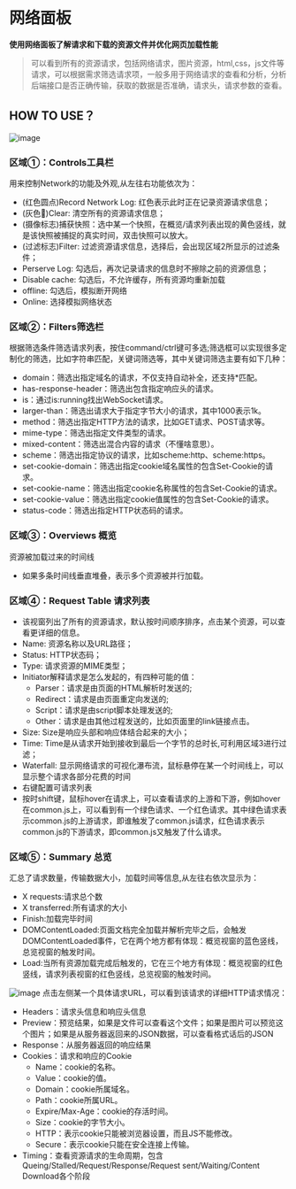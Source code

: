# 网络面板

**使用网络面板了解请求和下载的资源文件并优化网页加载性能**

> 可以看到所有的资源请求，包括网络请求，图片资源，html,css，js文件等请求，可以根据需求筛选请求项，一般多用于网络请求的查看和分析，分析后端接口是否正确传输，获取的数据是否准确，请求头，请求参数的查看。

## HOW TO USE？

![image](../../public/img/network.png)

### 区域①：Controls工具栏

用来控制Network的功能及外观,从左往右功能依次为：

- (红色圆点)Record Network Log: 红色表示此时正在记录资源请求信息；
- (灰色🚫)Clear: 清空所有的资源请求信息；
- (摄像标志)捕获快照：选中某一个快照，在概览/请求列表出现的黄色竖线，就是该快照被捕捉的真实时间，双击快照可以放大。
- (过滤标志)Filter: 过滤资源请求信息，选择后，会出现区域2所显示的过滤条件；
- Perserve Log: 勾选后，再次记录请求的信息时不擦除之前的资源信息；
- Disable cache: 勾选后，不允许缓存，所有资源均重新加载
- offline: 勾选后，模拟断开网络
- Online: 选择模拟网络状态

### 区域②：Filters筛选栏

根据筛选条件筛选请求列表，按住command/ctrl键可多选;筛选框可以实现很多定制化的筛选，比如字符串匹配，关键词筛选等，其中关键词筛选主要有如下几种：

- domain：筛选出指定域名的请求，不仅支持自动补全，还支持*匹配。
- has-response-header：筛选出包含指定响应头的请求。
- is：通过is:running找出WebSocket请求。
- larger-than：筛选出请求大于指定字节大小的请求，其中1000表示1k。
- method：筛选出指定HTTP方法的请求，比如GET请求、POST请求等。
- mime-type：筛选出指定文件类型的请求。
- mixed-content：筛选出混合内容的请求（不懂啥意思）。
- scheme：筛选出指定协议的请求，比如scheme:http、scheme:https。
- set-cookie-domain：筛选出指定cookie域名属性的包含Set-Cookie的请求。
- set-cookie-name：筛选出指定cookie名称属性的包含Set-Cookie的请求。
- set-cookie-value：筛选出指定cookie值属性的包含Set-Cookie的请求。
- status-code：筛选出指定HTTP状态码的请求。

### 区域③：Overviews 概览

资源被加载过来的时间线

- 如果多条时间线垂直堆叠，表示多个资源被并行加载。

### 区域④：Request Table 请求列表

- 该视窗列出了所有的资源请求，默认按时间顺序排序，点击某个资源，可以查看更详细的信息。
- Name: 资源名称以及URL路径；
- Status: HTTP状态码；
- Type: 请求资源的MIME类型；
- Initiator解释请求是怎么发起的，有四种可能的值：
  - Parser：请求是由页面的HTML解析时发送的;
  - Redirect：请求是由页面重定向发送的;
  - Script：请求是由script脚本处理发送的;
  - Other：请求是由其他过程发送的，比如页面里的link链接点击。
- Size: Size是响应头部和响应体结合起来的大小；
- Time: Time是从请求开始到接收到最后一个字节的总时长,可利用区域3进行过滤；
- Waterfall: 显示网络请求的可视化瀑布流，鼠标悬停在某一个时间线上，可以显示整个请求各部分花费的时间
- 右键配置可请求列表
- 按时shift键，鼠标hover在请求上，可以查看请求的上游和下游，例如hover在common.js上，可以看到有一个绿色请求、一个红色请求。其中绿色请求表示common.js的上游请求，即谁触发了common.js请求，红色请求表示common.js的下游请求，即common.js又触发了什么请求。

### 区域⑤：Summary 总览

汇总了请求数量，传输数据大小，加载时间等信息,从左往右依次显示为：

- X requests:请求总个数
- X transferred:所有请求的大小
- Finish:加载完毕时间
- DOMContentLoaded:页面文档完全加载并解析完毕之后，会触发DOMContentLoaded事件，它在两个地方都有体现：概览视窗的蓝色竖线，总览视窗的触发时间。
- Load:当所有资源加载完成后触发的，它在三个地方有体现：概览视窗的红色竖线，请求列表视窗的红色竖线，总览视窗的触发时间。

![image](../../public/img/network2.png)
点击左侧某一个具体请求URL，可以看到该请求的详细HTTP请求情况：

- Headers：请求头信息和响应头信息
- Preview：预览结果，如果是文件可以查看这个文件；如果是图片可以预览这个图片；如果是从服务器返回来的JSON数据，可以查看格式话后的JSON
- Response：从服务器返回的响应结果
- Cookies：请求和响应的Cookie
  - Name：cookie的名称。
  - Value：cookie的值。
  - Domain：cookie所属域名。
  - Path：cookie所属URL。
  - Expire/Max-Age：cookie的存活时间。
  - Size：cookie的字节大小。
  - HTTP：表示cookie只能被浏览器设置，而且JS不能修改。
  - Secure：表示cookie只能在安全连接上传输。
- Timing：查看资源请求的生命周期，包含Queing/Stalled/Request/Response/Request sent/Waiting/Content Download各个阶段